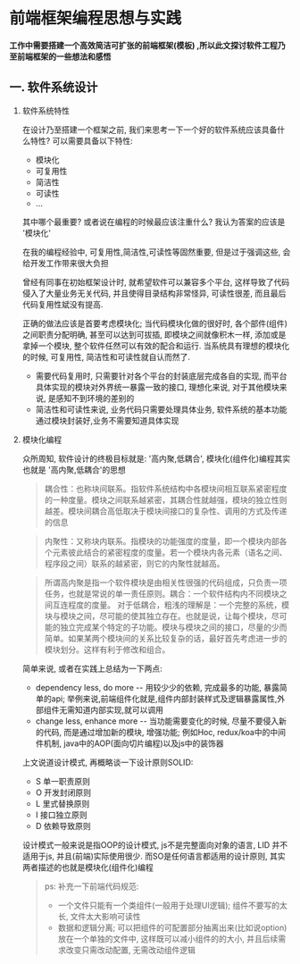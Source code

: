# 前端框架编程思想与实践  

#### 工作中需要搭建一个高效简洁可扩张的前端框架(模板) ,所以此文探讨软件工程乃至前端框架的一些想法和感悟

## 一. 软件系统设计

1. 软件系统特性

    在设计乃至搭建一个框架之前, 我们来思考一下一个好的软件系统应该具备什么特性? 可以需要具备以下特性:

    * 模块化
    * 可复用性
    * 简洁性
    * 可读性
    * ...

    其中哪个最重要? 或者说在编程的时候最应该注重什么? 我认为答案的应该是 '模块化'

    在我的编程经验中, 可复用性,简洁性,可读性等固然重要, 但是过于强调这些, 会给开发工作带来很大负担
    
    曾经有同事在初始框架设计时, 就希望软件可以兼容多个平台, 这样导致了代码侵入了大量业务无关代码, 并且使得目录结构非常怪异, 可读性很差, 而且最后代码复用性斌没有提高.

    正确的做法应该是首要考虑模块化; 当代码模块化做的很好时, 各个部件(组件)之间职责分配明确, 甚至可以达到可拔插, 即模块之间就像积木一样, 添加或是拿掉一个模块, 整个软件任然可以有效的配合和运行. 当系统具有理想的模块化的时候, 可复用性, 简洁性和可读性就自认而然了. 
    
    * 需要代码复用时, 只需要针对各个平台的封装底层完成各自的实现, 而平台具体实现的模块对外界统一暴露一致的接口, 理想化来说, 对于其他模块来说, 是感知不到环境的差别的
    *  简洁性和可读性来说, 业务代码只需要处理具体业务, 软件系统的基本功能通过模块封装好,业务不需要知道具体实现


2. 模块化编程

    众所周知, 软件设计的终极目标就是: '高内聚,低耦合', 模块化(组件化)编程其实也就是 '高内聚,低耦合'的思想

    > 耦合性：也称块间联系。指软件系统结构中各模块间相互联系紧密程度的一种度量。模块之间联系越紧密，其耦合性就越强，模块的独立性则越差。模块间耦合高低取决于模块间接口的复杂性、调用的方式及传递的信息
    
    >内聚性：又称块内联系。指模块的功能强度的度量，即一个模块内部各个元素彼此结合的紧密程度的度量。若一个模块内各元素（语名之间、程序段之间）联系的越紧密，则它的内聚性就越高。

    >所谓高内聚是指一个软件模块是由相关性很强的代码组成，只负责一项任务，也就是常说的单一责任原则。耦合：一个软件结构内不同模块之间互连程度的度量。
    >对于低耦合，粗浅的理解是：一个完整的系统，模块与模块之间，尽可能的使其独立存在。也就是说，让每个模块，尽可能的独立完成某个特定的子功能。模块与模块之间的接口，尽量的少而简单。如果某两个模块间的关系比较复杂的话，最好首先考虑进一步的模块划分。这样有利于修改和组合。

    简单来说, 或者在实践上总结为一下两点:

    * dependency less, do more -- 用较少少的依赖, 完成最多的功能, 暴露简单的api; 举例来说,前端组件化就是,组件内部封装样式及逻辑暴露属性,外部组件无需知道内部实现,就可以调用
    * change less, enhance more -- 当功能需要变化的时候, 尽量不要侵入新的代码, 而是通过增加新的模块, 增强功能; 例如Hoc, redux/koa中的中间件机制, java中的AOP(面向切片编程)以及js中的装饰器

    上文说道设计模式, 再概略谈一下设计原则SOLID:
    
    * S 单一职责原则
    * O 开发封闭原则
    * L 里式替换原则
    * I 接口独立原则
    * D 依赖导致原则

    设计模式一般来说是指OOP的设计模式, js不是完整面向对象的语言, LID 并不适用于js, 并且(前端)实际使用很少. 而SO是任何语言都适用的设计原则, 其实两者描述的也就是模块化(组件化)编程

    > ps: 补充一下前端代码规范:
    > *  一个文件只能有一个类组件(一般用于处理UI逻辑); 组件不要写的太长, 文件太大影响可读性
    > * 数据和逻辑分离; 可以把组件的可配置部分抽离出来(比如说option)放在一个单独的文件中, 这样既可以减小组件的的大小, 并且后续需求改变只需改动配置, 无需改动组件逻辑





